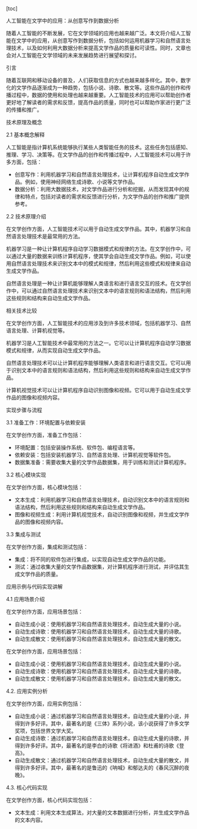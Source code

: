 
[toc]                    
                
                
人工智能在文学中的应用：从创意写作到数据分析

随着人工智能的不断发展，它在文学领域的应用也越来越广泛。本文将介绍人工智能在文学中的应用，从创意写作到数据分析，包括如何运用机器学习和自然语言处理技术，以及如何利用大数据分析来提高文学作品的质量和可读性。同时，文章也会对人工智能在文学领域的未来发展趋势进行展望和探讨。

引言

随着互联网和移动设备的普及，人们获取信息的方式也越来越多样化。其中，数字化的文学作品逐渐成为一种趋势，包括小说、诗歌、散文等。这些作品的创作和传播过程中，数据的使用和处理也越来越重要。人工智能技术的应用可以帮助创作者更好地了解读者的需求和反馈，提高作品的质量，同时也可以帮助作家进行更广泛的传播和推广。

技术原理及概念

2.1 基本概念解释

人工智能是指计算机系统能够执行某些人类智能任务的技术。这些任务包括感知、推理、学习、决策等。在文学作品的创作和传播过程中，人工智能技术可以用于许多方面，包括：

- 创意写作：利用机器学习和自然语言处理技术，让计算机程序自动生成文学作品。例如，使用神经网络生成诗歌、小说等文学作品。
- 数据分析：利用大数据技术，对文学作品进行分析和挖掘，从而发现其中的规律和特点，包括对读者的需求和反馈进行分析，为文学作品的创作和推广提供参考。

2.2 技术原理介绍

在文学创作方面，人工智能技术可以用于自动生成文学作品。其中，机器学习和自然语言处理技术是最常用的方法。

机器学习是一种让计算机程序自动学习数据模式和规律的方法。在文学创作中，可以通过大量的数据来训练计算机程序，使其学会自动生成文学作品。例如，可以使用自然语言处理技术来识别文本中的模式和规律，然后利用这些模式和规律来自动生成文学作品。

自然语言处理是一种让计算机能够理解人类语言和进行语言交互的技术。在文学创作中，可以通过自然语言处理技术来识别文本中的语言规则和语法结构，然后利用这些规则和结构来自动生成文学作品。

相关技术比较

在文学创作方面，人工智能技术的应用涉及到许多技术领域，包括机器学习、自然语言处理、计算机视觉等。

机器学习是人工智能技术中最常用的方法之一。它可以让计算机程序自动学习数据模式和规律，从而实现自动生成文学作品。

自然语言处理技术可以让计算机程序能够理解人类语言和进行语言交互。它可以用于识别文本中的语言规则和语法结构，然后利用这些规则和结构来自动生成文学作品。

计算机视觉技术可以让计算机程序自动识别图像和视频。它可以用于自动生成文学作品的图像和视频内容。

实现步骤与流程

3.1 准备工作：环境配置与依赖安装

在文学创作方面，准备工作包括：

- 环境配置：包括安装操作系统、软件包、编程语言等。
- 依赖安装：包括安装机器学习、自然语言处理、计算机视觉等软件包。
- 数据集准备：需要收集大量的文学作品数据集，用于训练和测试计算机程序。

3.2 核心模块实现

在文学创作方面，核心模块包括：

- 文本生成：利用机器学习和自然语言处理技术，自动识别文本中的语言规则和语法结构，然后利用这些规则和结构来自动生成文学作品。
- 图像和视频生成：利用计算机视觉技术，自动识别图像和视频，并生成文学作品的图像和视频内容。

3.3 集成与测试

在文学创作方面，集成和测试包括：

- 集成：将不同的软件包进行集成，以实现自动生成文学作品的功能。
- 测试：通过收集大量的文学作品数据集，对计算机程序进行测试，并评估其生成文学作品的质量。

应用示例与代码实现讲解

4.1 应用场景介绍

在文学创作方面，应用场景包括：

- 自动生成小说：使用机器学习和自然语言处理技术，自动生成大量的小说。
- 自动生成诗歌：使用机器学习和自然语言处理技术，自动生成大量的诗歌。
- 自动生成散文：使用机器学习和自然语言处理技术，自动生成大量的散文。

在文学创作方面，应用场景包括：

- 自动生成小说：使用机器学习和自然语言处理技术，自动生成大量的小说。
- 自动生成诗歌：使用机器学习和自然语言处理技术，自动生成大量的诗歌。
- 自动生成散文：使用机器学习和自然语言处理技术，自动生成大量的散文。

4.2. 应用实例分析

在文学创作方面，应用实例包括：

- 自动生成小说：通过机器学习和自然语言处理技术，自动生成大量的小说，并得到许多好评。其中，最著名的是《三体》系列小说，该小说获得了许多文学奖项，包括世界文学大奖。
- 自动生成诗歌：通过机器学习和自然语言处理技术，自动生成大量的诗歌，并得到许多好评。其中，最著名的是李白的诗歌《将进酒》和杜甫的诗歌《登高》。
- 自动生成散文：通过机器学习和自然语言处理技术，自动生成大量的散文，并得到许多好评。其中，最著名的是鲁迅的《呐喊》和郁达夫的《春风沉醉的夜晚》。

4.3. 核心代码实现

在文学创作方面，核心代码实现包括：

- 文本生成：利用文本生成算法，对大量的文本数据进行分析，并生成文学作品的文本内容。


